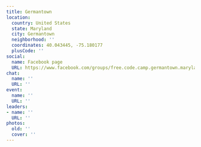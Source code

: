 ```yaml
---
title: Germantown
location:
  country: United States
  state: Maryland
  city: Germantown
  neighborhood: ''
  coordinates: 40.043445, -75.180177
  plusCode: ''
social:
  name: Facebook page
  URL: https://www.facebook.com/groups/free.code.camp.germantown.maryland
chat:
  name: ''
  URL: ''
event:
  name: ''
  URL: ''
leaders:
- name: ''
  URL: ''
photos:
  old: ''
  cover: ''
---
```

